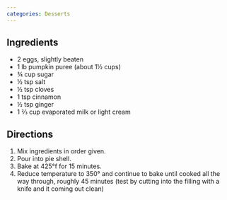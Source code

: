 ```yaml
---
categories: Desserts
---
```


## Ingredients

- 2 eggs, slightly beaten
- 1 lb pumpkin puree (about 1&frac12; cups)
- &frac34; cup sugar
- &frac12; tsp salt
- &frac12; tsp cloves
- 1 tsp cinnamon
- &frac12; tsp ginger
- 1 &#8532; cup evaporated milk or light cream

## Directions

1. Mix ingredients in order given.
2. Pour into pie shell.
3. Bake at 425&#176;f for 15 minutes.
4. Reduce temperature to 350&#176; and continue to bake until cooked all the way through, roughly 45 minutes (test by cutting into the filling with a knife and it coming out clean)
